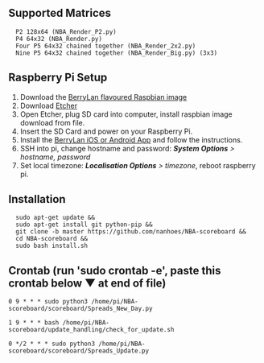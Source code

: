 ## Supported Matrices
      P2 128x64 (NBA_Render_P2.py)
      P4 64x32 (NBA_Render.py)
      Four P5 64x32 chained together (NBA_Render_2x2.py)
      Nine P5 64x32 chained together (NBA_Render_Big.py) (3x3)

## Raspberry Pi Setup
1. Download the [BerryLan flavoured Raspbian image](https://downloads.nymea.io/images/berrylan/)
2. Download [Etcher](https://www.balena.io/etcher/)
3. Open Etcher, plug SD card into computer, install raspbian image download from file.
4. Insert the SD Card and power on your Raspberry Pi.
5. Install the [BerryLan iOS or Android App](https://berrylan.org/) and follow the instructions.
6. SSH into pi, change hostname and password: ***System Options** > hostname, password*
7. Set local timezone: ***Localisation Options** > timezone*, reboot raspberry pi.

## Installation
      sudo apt-get update &&
      sudo apt-get install git python-pip &&
      git clone -b master https://github.com/nanhoes/NBA-scoreboard &&
      cd NBA-scoreboard &&
      sudo bash install.sh

## Crontab (run 'sudo crontab -e', paste this crontab below ▼ at end of file)

    0 9 * * * sudo python3 /home/pi/NBA-scoreboard/scoreboard/Spreads_New_Day.py

    1 9 * * * bash /home/pi/NBA-scoreboard/update_handling/check_for_update.sh

    0 */2 * * * sudo python3 /home/pi/NBA-scoreboard/scoreboard/Spreads_Update.py
